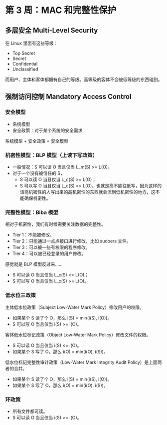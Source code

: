 # 第 3 周：MAC 和完整性保护

## 多层安全 Multi-Level Security

在 Linux 里面有这些等级：

- Top Secret
- Secret
- Confidential
- Unclassified

而用户、主体和客体都拥有自己的等级。高等级的客体不会被低等级的东西碰到。

## 强制访问控制 Mandatory Access Control

### 安全模型

- 系统模型
- 安全政策：对于某个系统的安全需求

系统模型 + 安全政策 = 安全模型

### 机密性模型：BLP 模型（上读下写政策）

- 一般情况：S 可以读 O 当且仅当 L_m(S) >= L(O)。
- 对于一个没有被信任的 S，
  - S 可以读 O 当且仅当 L_c(S) >= L(O)；
  - S 可以写 O 当且仅当 L_c(S) <= L(O)。也就是高不能往低写，因为这样的话高机密性的人写出来的高机密性的东西就会流到低机密性的地方，这不能确保机密性。

### 完整性模型：Biba 模型

相对于机密性，我们有时候需要关注数据的完整性。

- Tier 1：不能被修改。
- Tier 2：只能通过一点点接口进行修改，比如 sudoers 文件。
- Tier 3：可以被一些有权限的程序修改。
- Tier 4：可以被已经登录的用户修改。

感觉就是 BLP 模型反过来……

- S 可以读 O 当且仅当 L_c(S) <= L(O)；
- S 可以写 O 当且仅当 L_c(S) >= L(O)。

### 低水位三政策

主体低水位政策（Subject Low-Water Mark Policy）修改用户的权限。

- 如果某个 S 读了个 O，那么 i(S) = min(i(S), i(O))。
- S 可以写 O 当且仅当 i(S) >= i(O)。

客体低水位标记政策（Object Low-Water Mark Policy）修改文件的权限。

- S 可以读 O 当且仅当 i(S) <= i(O)。
- 如果某个 S 写了 O，那么 i(O) = min(i(O), i(S))。

低水位标记完整性审计政策（Low-Water Mark Integrity Audit Policy）是上面两者的合并。

- 如果某个 S 读了个 O，那么 i(S) = min(i(S), i(O))。
- 如果某个 S 写了 O，那么 i(O) = min(i(O), i(S))。

### 环政策

- 所有文件都可读。
- S 可以读 O 当且仅当 i(S) >= i(O)。
